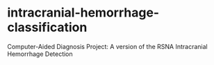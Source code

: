 # intracranial-hemorrhage-classification
Computer-Aided Diagnosis Project: A version of the RSNA Intracranial Hemorrhage Detection

